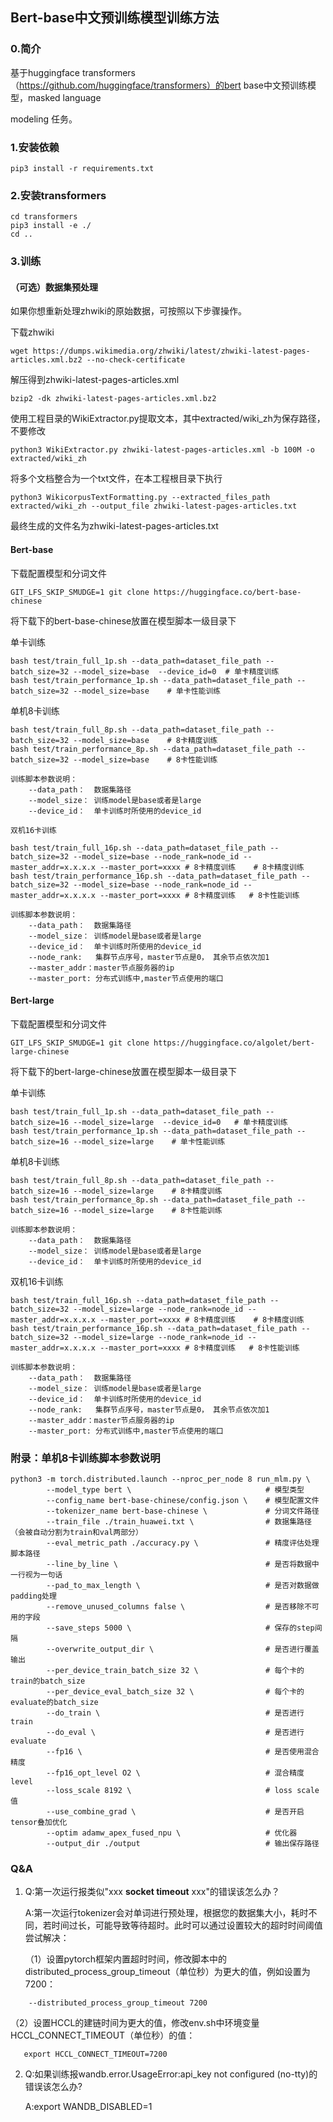 ## Bert-base中文预训练模型训练方法

### 0.简介

基于huggingface transformers（https://github.com/huggingface/transformers）的bert base中文预训练模型，masked language 

modeling 任务。

### 1.安装依赖

```
pip3 install -r requirements.txt
```

### 2.安装transformers

```
cd transformers
pip3 install -e ./
cd ..
```

### 3.训练

#### （可选）数据集预处理

如果你想重新处理zhwiki的原始数据，可按照以下步骤操作。

下载zhwiki

```
wget https://dumps.wikimedia.org/zhwiki/latest/zhwiki-latest-pages-articles.xml.bz2 --no-check-certificate
```

解压得到zhwiki-latest-pages-articles.xml

```
bzip2 -dk zhwiki-latest-pages-articles.xml.bz2
```

使用工程目录的WikiExtractor.py提取文本，其中extracted/wiki_zh为保存路径，不要修改

```
python3 WikiExtractor.py zhwiki-latest-pages-articles.xml -b 100M -o extracted/wiki_zh
```

将多个文档整合为一个txt文件，在本工程根目录下执行

```
python3 WikicorpusTextFormatting.py --extracted_files_path extracted/wiki_zh --output_file zhwiki-latest-pages-articles.txt
```

最终生成的文件名为zhwiki-latest-pages-articles.txt

#### Bert-base

下载配置模型和分词文件

```
GIT_LFS_SKIP_SMUDGE=1 git clone https://huggingface.co/bert-base-chinese
```

将下载下的bert-base-chinese放置在模型脚本一级目录下

单卡训练

```
bash test/train_full_1p.sh --data_path=dataset_file_path --batch_size=32 --model_size=base  --device_id=0  # 单卡精度训练
bash test/train_performance_1p.sh --data_path=dataset_file_path --batch_size=32 --model_size=base    # 单卡性能训练
```

单机8卡训练

```
bash test/train_full_8p.sh --data_path=dataset_file_path --batch_size=32 --model_size=base    # 8卡精度训练
bash test/train_performance_8p.sh --data_path=dataset_file_path --batch_size=32 --model_size=base    # 8卡性能训练
```
```
训练脚本参数说明：
	--data_path：  数据集路径
	--model_size： 训练model是base或者是large
	--device_id：  单卡训练时所使用的device_id

双机16卡训练
```

```
bash test/train_full_16p.sh --data_path=dataset_file_path --batch_size=32 --model_size=base --node_rank=node_id --master_addr=x.x.x.x --master_port=xxxx # 8卡精度训练    # 8卡精度训练
bash test/train_performance_16p.sh --data_path=dataset_file_path --batch_size=32 --model_size=base --node_rank=node_id --master_addr=x.x.x.x --master_port=xxxx # 8卡精度训练   # 8卡性能训练
```

```
训练脚本参数说明：
	--data_path：  数据集路径
	--model_size： 训练model是base或者是large
	--device_id：  单卡训练时所使用的device_id
	--node_rank:   集群节点序号，master节点是0， 其余节点依次加1
	--master_addr：master节点服务器的ip
	--master_port: 分布式训练中,master节点使用的端口
```

#### Bert-large

下载配置模型和分词文件

```
GIT_LFS_SKIP_SMUDGE=1 git clone https://huggingface.co/algolet/bert-large-chinese
```

将下载下的bert-large-chinese放置在模型脚本一级目录下

单卡训练

```
bash test/train_full_1p.sh --data_path=dataset_file_path --batch_size=16 --model_size=large  --device_id=0   # 单卡精度训练
bash test/train_performance_1p.sh --data_path=dataset_file_path --batch_size=16 --model_size=large    # 单卡性能训练
```

单机8卡训练

```
bash test/train_full_8p.sh --data_path=dataset_file_path --batch_size=16 --model_size=large    # 8卡精度训练
bash test/train_performance_8p.sh --data_path=dataset_file_path --batch_size=16 --model_size=large    # 8卡性能训练
```

```
训练脚本参数说明：
	--data_path：  数据集路径
	--model_size： 训练model是base或者是large
	--device_id：  单卡训练时所使用的device_id
```

双机16卡训练

```
bash test/train_full_16p.sh --data_path=dataset_file_path --batch_size=32 --model_size=large --node_rank=node_id --master_addr=x.x.x.x --master_port=xxxx # 8卡精度训练    # 8卡精度训练
bash test/train_performance_16p.sh --data_path=dataset_file_path --batch_size=32 --model_size=large --node_rank=node_id --master_addr=x.x.x.x --master_port=xxxx # 8卡精度训练   # 8卡性能训练
```

```
训练脚本参数说明：
	--data_path：  数据集路径
	--model_size： 训练model是base或者是large
	--device_id：  单卡训练时所使用的device_id
	--node_rank:   集群节点序号，master节点是0， 其余节点依次加1
	--master_addr：master节点服务器的ip
	--master_port: 分布式训练中,master节点使用的端口
```

### 附录：单机8卡训练脚本参数说明

```
python3 -m torch.distributed.launch --nproc_per_node 8 run_mlm.py \
        --model_type bert \                              # 模型类型
        --config_name bert-base-chinese/config.json \    # 模型配置文件
        --tokenizer_name bert-base-chinese \             # 分词文件路径
        --train_file ./train_huawei.txt \                # 数据集路径（会被自动分割为train和val两部分）
        --eval_metric_path ./accuracy.py \               # 精度评估处理脚本路径
        --line_by_line \                                 # 是否将数据中一行视为一句话
        --pad_to_max_length \                            # 是否对数据做padding处理
        --remove_unused_columns false \                  # 是否移除不可用的字段
        --save_steps 5000 \                              # 保存的step间隔
        --overwrite_output_dir \                         # 是否进行覆盖输出
        --per_device_train_batch_size 32 \               # 每个卡的train的batch_size
        --per_device_eval_batch_size 32 \                # 每个卡的evaluate的batch_size
        --do_train \                                     # 是否进行train
        --do_eval \                                      # 是否进行evaluate
        --fp16 \                                         # 是否使用混合精度
        --fp16_opt_level O2 \                            # 混合精度level
        --loss_scale 8192 \                              # loss scale值
        --use_combine_grad \                             # 是否开启tensor叠加优化
        --optim adamw_apex_fused_npu \                   # 优化器
        --output_dir ./output                            # 输出保存路径
```

### Q&A

1. Q:第一次运行报类似"xxx **socket timeout** xxx"的错误该怎么办？

   A:第一次运行tokenizer会对单词进行预处理，根据您的数据集大小，耗时不同，若时间过长，可能导致等待超时。此时可以通过设置较大的超时时间阈值尝试解决：

   （1）设置pytorch框架内置超时时间，修改脚本中的distributed_process_group_timeout（单位秒）为更大的值，例如设置为7200：
   
```
    --distributed_process_group_timeout 7200
```

   （2）设置HCCL的建链时间为更大的值，修改env.sh中环境变量HCCL_CONNECT_TIMEOUT（单位秒）的值：

```
   export HCCL_CONNECT_TIMEOUT=7200
```
2. Q:如果训练报wandb.error.UsageError:api_key not configured (no-tty)的错误该怎么办?
  
   A:export WANDB_DISABLED=1



